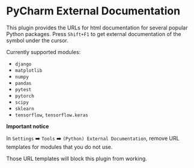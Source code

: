 # PyCharm External Documentation
This plugin provides the URLs for html documentation for several popular Python packages.
Press `Shift+F1` to get external documentation of the symbol under the cursor.

Currently supported modules:
- `django`
- `matplotlib`
- `numpy`
- `pandas`
- `pytest`
- `pytorch`
- `scipy`
- `sklearn`
- `tensorflow`, `tensorflow.keras`

**Important notice**

In `Settings` :arrow_right: `Tools` :arrow_right: `(Python) External Documentation`,  remove URL templates for modules that you do not use.</p>
Those URL templates will block this plugin from working.